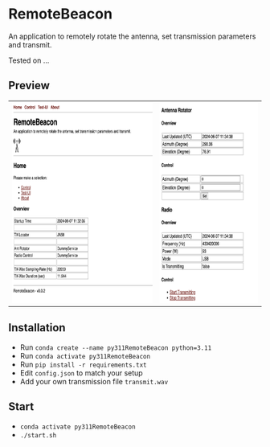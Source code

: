 # RemoteBeacon

An application to remotely rotate the antenna, set transmission parameters and transmit.

Tested on ...

## Preview

<table>
    <tr>
        <td><img src="images/prev1.png" height="400px"></td>
        <td><img src="images/prev2.png" height="400px"></td>
    </tr>
</table>

## Installation

- Run `conda create --name py311RemoteBeacon python=3.11`
- Run `conda activate py311RemoteBeacon`
- Run `pip install -r requirements.txt`
- Edit `config.json` to match your setup
- Add your own transmission file `transmit.wav`

## Start

- `conda activate py311RemoteBeacon`
- `./start.sh`